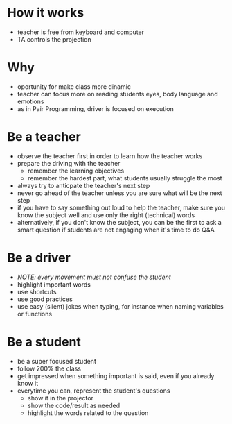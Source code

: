 # How it works
- teacher is free from keyboard and computer
- TA controls the projection

# Why
- oportunity for make class more dinamic
- teacher can focus more on reading students eyes, body language and emotions
- as in Pair Programming, driver is focused on execution

# Be a teacher
- observe the teacher first in order to learn how the teacher works 
- prepare the driving with the teacher
  - remember the learning objectives
  - remember the hardest part, what students usually struggle the most
- always try to anticpate the teacher's next step
- never go ahead of the teacher unless you are sure what will be the next step
- if you have to say something out loud to help the teacher, make sure you know the subject well and use only the right (technical) words
- alternatively, if you don't know the subject, you can be the first to ask a smart question if students are not engaging when it's time to do Q&A

# Be a driver
- *NOTE: every movement must not confuse the student*
- highlight important words
- use shortcuts
- use good practices
- use easy (silent) jokes when typing, for instance when naming variables or functions

# Be a student
- be a super focused student
- follow 200% the class
- get impressed when something important is said, even if you already know it
- everytime you can, represent the student's questions
  - show it in the projector
  - show the code/result as needed
  - highlight the words related to the question
